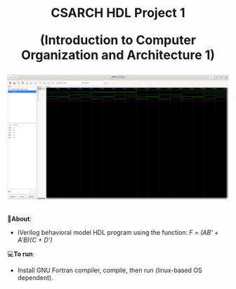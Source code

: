 <h1 align="center">
CSARCH HDL Project 1

(Introduction to Computer Organization and Architecture 1)

<img src="Images/grif1.png"></h1>

📝**About**:   
   - iVerilog behavioral model HDL program using the function: *F = (AB' + A'B)(C + D')*

💻**To run**:

   - Install GNU Fortran compiler, compile, then run (linux-based OS dependent).
